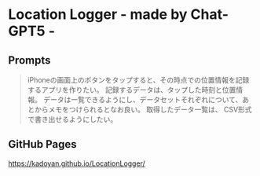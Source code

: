 # Location Logger - made by Chat-GPT5 -
## Prompts
>iPhoneの画面上のボタンをタップすると、その時点での位置情報を記録するアプリを作りたい。 記録するデータは、タップした時刻と位置情報。 データは一覧できるようにし、データセットそれぞれについて、あとからメモをつけられるとなお良い。 取得したデータ一覧は、 CSV形式で書き出せるようにしたい。
## GitHub Pages
https://kadoyan.github.io/LocationLogger/
